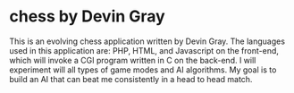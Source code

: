 chess by Devin Gray
===============================================================
This is an evolving chess application written by Devin Gray.  The languages used in this application are: PHP, HTML, and Javascript on the front-end, which will invoke a CGI program written in C on the back-end.  I will experiment will all types of game modes and AI algorithms.  My goal is to build an AI that can beat me consistently in a head to head match.
